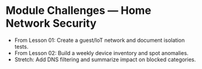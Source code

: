# Module Challenges — Home Network Security

- From Lesson 01: Create a guest/IoT network and document isolation tests.
- From Lesson 02: Build a weekly device inventory and spot anomalies.
- Stretch: Add DNS filtering and summarize impact on blocked categories.
